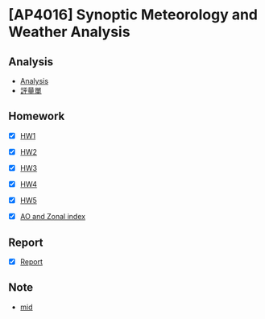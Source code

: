 # [AP4016] Synoptic Meteorology and Weather Analysis

## Analysis

- [Analysis](./analysis.md)
- [評量單](https://docs.google.com/forms/d/e/1FAIpQLSct6sfcxxJVhJXKxf7LNkh1AiO2psXj1y9FJ86svrPpPkgiRg/viewform)


## Homework

- [x] [HW1](./hw01/)
- [x] [HW2](./hw02/)
- [x] [HW3](./hw03/)
- [x] [HW4](./hw04/)
- [x] [HW5](./hw05/)
- [x] [AO and Zonal index](./hw06/)


## Report

- [x] [Report](./lab_report/)

## Note

- [mid](./mid/)
  
